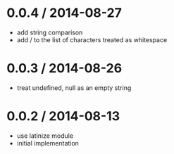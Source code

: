 
0.0.4 / 2014-08-27
==================

 * add string comparison
 * add / to the list of characters treated as whitespace

0.0.3 / 2014-08-26
==================

 * treat undefined, null as an empty string

0.0.2 / 2014-08-13
==================

 * use latinize module
 * initial implementation
